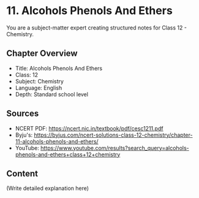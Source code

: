 # 11. Alcohols Phenols And Ethers

You are a subject-matter expert creating structured notes for Class 12 - Chemistry.

## Chapter Overview
- Title: Alcohols Phenols And Ethers
- Class: 12
- Subject: Chemistry
- Language: English
- Depth: Standard school level

## Sources
- NCERT PDF: https://ncert.nic.in/textbook/pdf/cesc1211.pdf
- Byju's: https://byjus.com/ncert-solutions-class-12-chemistry/chapter-11-alcohols-phenols-and-ethers/
- YouTube: https://www.youtube.com/results?search_query=alcohols-phenols-and-ethers+class+12+chemistry

## Content
(Write detailed explanation here)
